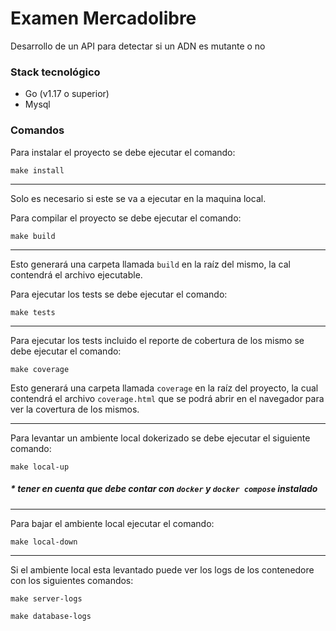 # Examen Mercadolibre

Desarrollo de un API para detectar si un ADN es mutante o no

### Stack tecnológico
* Go (v1.17 o superior)
* Mysql

### Comandos
Para instalar el proyecto se debe ejecutar el comando:
```
make install
```
***
Solo es necesario si este se va a ejecutar en la maquina local.

Para compilar el proyecto se debe ejecutar el comando:
```
make build
```
***
Esto generará una carpeta llamada `build` en la raíz del mismo, la cal contendrá el archivo ejecutable.

Para ejecutar los tests se debe ejecutar el comando:

```
make tests
```
***
Para ejecutar los tests incluido el reporte de cobertura de los mismo se debe ejecutar el comando:
```
make coverage
```
Esto generará una carpeta llamada `coverage` en la raíz del proyecto, la cual contendrá el archivo `coverage.html` que se podrá abrir en el navegador para ver la covertura de los mismos.
***
Para levantar un ambiente local dokerizado se debe ejecutar el siguiente comando:
```
make local-up
```
##### * tener en cuenta que debe contar con `docker` y `docker compose` instalado
***
Para bajar el ambiente local ejecutar el comando:
```
make local-down
```
***
Si el ambiente local esta levantado puede ver los logs de los contenedore con los siguientes comandos:
```
make server-logs

make database-logs
```
